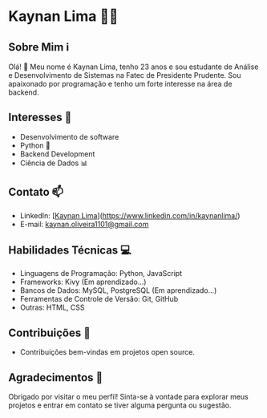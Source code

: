 # Kaynan Lima 👨‍💻

## Sobre Mim ℹ️

Olá! 👋 Meu nome é Kaynan Lima, tenho 23 anos e sou estudante de Análise e Desenvolvimento de Sistemas na Fatec de Presidente Prudente. Sou apaixonado por programação e tenho um forte interesse na área de backend.

## Interesses 🚀

- Desenvolvimento de software
- Python 🐍
- Backend Development
- Ciência de Dados 📊

## Contato 📫

- LinkedIn: [[Kaynan Lima](https://www.linkedin.com/in/kaynan-lima)](https://www.linkedin.com/in/kaynanlima/)
- E-mail: kaynan.oliveira1101@gmail.com

## Habilidades Técnicas 💻

- Linguagens de Programação: Python, JavaScript
- Frameworks: Kivy (Em aprendizado...)
- Bancos de Dados: MySQL, PostgreSQL (Em aprendizado...)
- Ferramentas de Controle de Versão: Git, GitHub
- Outras: HTML, CSS

## Contribuições 🤝

- Contribuições bem-vindas em projetos open source.

## Agradecimentos 🙏

Obrigado por visitar o meu perfil! Sinta-se à vontade para explorar meus projetos e entrar em contato se tiver alguma pergunta ou sugestão.
